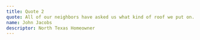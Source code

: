 ```yaml
---
title: Quote 2
quote: All of our neighbors have asked us what kind of roof we put on. They were so surprised and impressed when we told them it was a Hurricane stone-coated metal roof.
name: John Jacobs
descriptor: North Texas Homeowner
---
```

